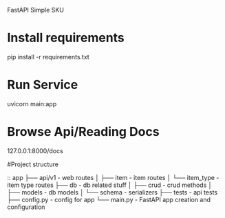 FastAPI Simple SKU

# Install requirements
pip install -r requirements.txt


# Run Service
uvicorn main:app


# Browse Api/Reading Docs
127.0.0.1:8000/docs


#Project structure


::
	app
	├── api/v1           - web routes
	│	├── item         - item routes
	│	└── item_type    - item type routes
	├── db               - db related stuff
	│	├── crud         - crud methods
	│	├── models       - db models
	│	└── schema       - serializers 
	├── tests            - api tests 
	├── config.py        - config for app
	└── main.py          - FastAPI app creation and configuration  